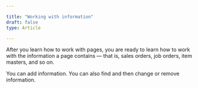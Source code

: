 ```yaml
---

title: "Working with information"
draft: false
type: Article

---
```


After you learn how to work with pages, you are ready to learn how to work with the information a page contains — that is, sales orders, job orders, item masters, and so on.

You can add information. You can also find and then change or remove information.

​